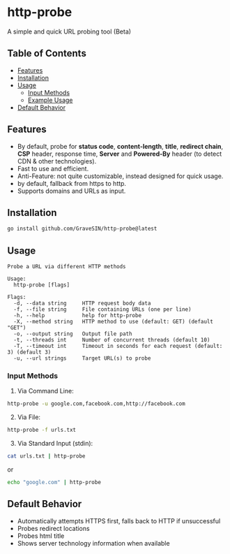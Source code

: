 # http-probe
A simple and quick URL probing tool (Beta)

## Table of Contents
- [Features](#features)
- [Installation](#installation)
- [Usage](#usage)
  - [Input Methods](#input-methods)
  - [Example Usage](#example-usage)
- [Default Behavior](#default-behavior)

## Features
- By default, probe for **status code**, **content-length**, **title**, **redirect chain**, **CSP** header, response time, **Server** and **Powered-By** header (to detect CDN & other technologies).
- Fast to use and efficient.
- Anti-Feature: not quite customizable, instead designed for quick usage.
- by default, fallback from https to http.
- Supports domains and URLs as input.

## Installation
```bash
go install github.com/GraveSIN/http-probe@latest
```

## Usage

```
Probe a URL via different HTTP methods

Usage:
  http-probe [flags]

Flags:
  -d, --data string     HTTP request body data
  -f, --file string     File containing URLs (one per line)
  -h, --help            help for http-probe
  -X, --method string   HTTP method to use (default: GET) (default "GET")
  -o, --output string   Output file path
  -t, --threads int     Number of concurrent threads (default 10)
  -T, --timeout int     Timeout in seconds for each request (default: 3) (default 3)
  -u, --url strings     Target URL(s) to probe
```

### Input Methods
1. Via Command Line:
```bash
http-probe -u google.com,facebook.com,http://facebook.com
```

2. Via File:
```bash
http-probe -f urls.txt
```

3. Via Standard Input (stdin):
```bash
cat urls.txt | http-probe
```
or
```bash
echo "google.com" | http-probe
```

## Default Behavior
- Automatically attempts HTTPS first, falls back to HTTP if unsuccessful
- Probes redirect locations
- Probes html title
- Shows server technology information when available
